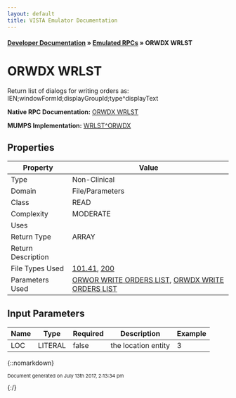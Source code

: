 ```yaml
---
layout: default
title: VISTA Emulator Documentation
---
```


#### [Developer Documentation](../index) &#187; [Emulated RPCs](TableOfContents) &#187; ORWDX WRLST<br/>
# ORWDX WRLST

Return list of dialogs for writing orders as: IEN;windowFormId;displayGroupId;type^displayText

**Native RPC Documentation:** [ORWDX WRLST](../VISTARPC/ORWDX_WRLST)

**MUMPS Implementation:** [WRLST^ORWDX](http://code.osehra.org/dox/Routine_ORWDX_source.html)

## Properties

Property | Value
--- | ---
Type | Non-Clinical
Domain | File/Parameters
Class | READ
Complexity | MODERATE
Uses | 
Return Type | ARRAY
Return Description | 
File Types Used | [101.41](../VDM/Order_Dialog-101_41), [200](../VDM/New_Person-200)
Parameters Used | [ORWOR WRITE ORDERS LIST](../Parameters/ORWOR_WRITE_ORDERS_LIST), [ORWDX WRITE ORDERS LIST](../Parameters/ORWDX_WRITE_ORDERS_LIST)


## Input Parameters

Name | Type | Required | Description | Example
--- | --- | --- | --- | ---
LOC | LITERAL | false | the location entity | 3

{::nomarkdown} <br/><p style="font-size: 11px">Document generated on July 13th 2017, 2:13:34 pm</p>{:/}